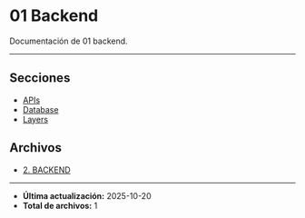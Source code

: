 # 01 Backend

Documentación de 01 backend.

---

## Secciones

- [APIs](./APIs/00_README.md)
- [Database](../00_Overview/00_README.md)
- [Layers](./Layers/00_README.md)

## Archivos

- [2. BACKEND](./README.md)

---

- **Última actualización:** 2025-10-20  
- **Total de archivos:** 1
